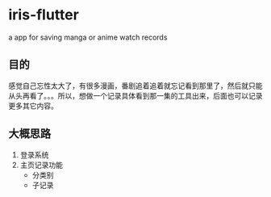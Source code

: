 # iris-flutter

a app for saving manga or anime watch records

## 目的

感觉自己忘性太大了，有很多漫画，番剧追着追着就忘记看到那里了，然后就只能从头再看了。。。所以，想做一个记录具体看到那一集的工具出来，后面也可以记录更多其它内容。

## 大概思路

1. 登录系统
2. 主页记录功能
   - 分类别
   - 子记录
